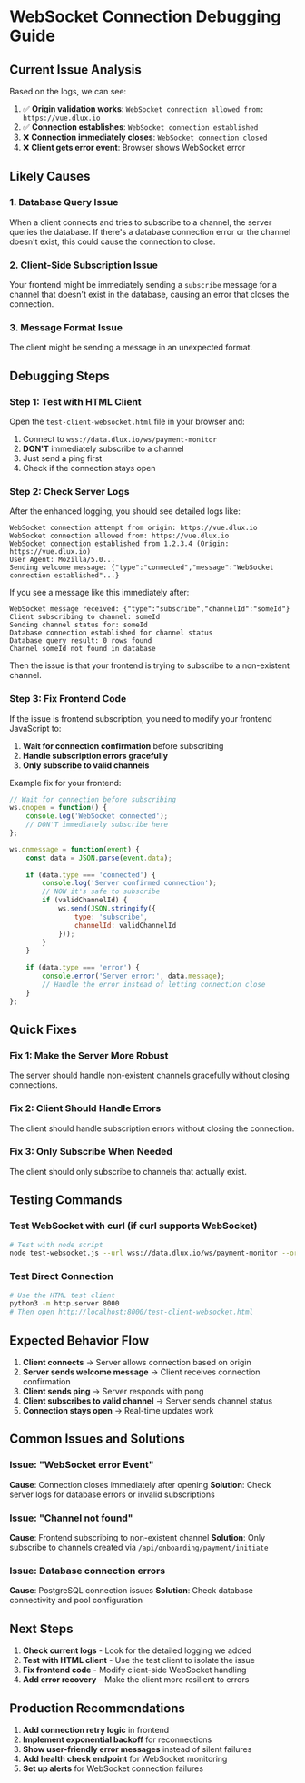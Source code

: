 # WebSocket Connection Debugging Guide

## Current Issue Analysis

Based on the logs, we can see:

1. ✅ **Origin validation works**: `WebSocket connection allowed from: https://vue.dlux.io`
2. ✅ **Connection establishes**: `WebSocket connection established`  
3. ❌ **Connection immediately closes**: `WebSocket connection closed`
4. ❌ **Client gets error event**: Browser shows WebSocket error

## Likely Causes

### 1. **Database Query Issue**
When a client connects and tries to subscribe to a channel, the server queries the database. If there's a database connection error or the channel doesn't exist, this could cause the connection to close.

### 2. **Client-Side Subscription Issue** 
Your frontend might be immediately sending a `subscribe` message for a channel that doesn't exist in the database, causing an error that closes the connection.

### 3. **Message Format Issue**
The client might be sending a message in an unexpected format.

## Debugging Steps

### Step 1: Test with HTML Client
Open the `test-client-websocket.html` file in your browser and:

1. Connect to `wss://data.dlux.io/ws/payment-monitor`
2. **DON'T** immediately subscribe to a channel
3. Just send a ping first
4. Check if the connection stays open

### Step 2: Check Server Logs
After the enhanced logging, you should see detailed logs like:

```
WebSocket connection attempt from origin: https://vue.dlux.io
WebSocket connection allowed from: https://vue.dlux.io
WebSocket connection established from 1.2.3.4 (Origin: https://vue.dlux.io)
User Agent: Mozilla/5.0...
Sending welcome message: {"type":"connected","message":"WebSocket connection established"...}
```

If you see a message like this immediately after:
```
WebSocket message received: {"type":"subscribe","channelId":"someId"}
Client subscribing to channel: someId
Sending channel status for: someId
Database connection established for channel status
Database query result: 0 rows found
Channel someId not found in database
```

Then the issue is that your frontend is trying to subscribe to a non-existent channel.

### Step 3: Fix Frontend Code
If the issue is frontend subscription, you need to modify your frontend JavaScript to:

1. **Wait for connection confirmation** before subscribing
2. **Handle subscription errors gracefully**
3. **Only subscribe to valid channels**

Example fix for your frontend:

```javascript
// Wait for connection before subscribing
ws.onopen = function() {
    console.log('WebSocket connected');
    // DON'T immediately subscribe here
};

ws.onmessage = function(event) {
    const data = JSON.parse(event.data);
    
    if (data.type === 'connected') {
        console.log('Server confirmed connection');
        // NOW it's safe to subscribe
        if (validChannelId) {
            ws.send(JSON.stringify({
                type: 'subscribe',
                channelId: validChannelId
            }));
        }
    }
    
    if (data.type === 'error') {
        console.error('Server error:', data.message);
        // Handle the error instead of letting connection close
    }
};
```

## Quick Fixes

### Fix 1: Make the Server More Robust
The server should handle non-existent channels gracefully without closing connections.

### Fix 2: Client Should Handle Errors
The client should handle subscription errors without closing the connection.

### Fix 3: Only Subscribe When Needed
The client should only subscribe to channels that actually exist.

## Testing Commands

### Test WebSocket with curl (if curl supports WebSocket)
```bash
# Test with node script
node test-websocket.js --url wss://data.dlux.io/ws/payment-monitor --origin https://vue.dlux.io
```

### Test Direct Connection
```bash
# Use the HTML test client
python3 -m http.server 8000
# Then open http://localhost:8000/test-client-websocket.html
```

## Expected Behavior Flow

1. **Client connects** → Server allows connection based on origin
2. **Server sends welcome message** → Client receives connection confirmation  
3. **Client sends ping** → Server responds with pong
4. **Client subscribes to valid channel** → Server sends channel status
5. **Connection stays open** → Real-time updates work

## Common Issues and Solutions

### Issue: "WebSocket error Event"
**Cause**: Connection closes immediately after opening
**Solution**: Check server logs for database errors or invalid subscriptions

### Issue: "Channel not found"
**Cause**: Frontend subscribing to non-existent channel
**Solution**: Only subscribe to channels created via `/api/onboarding/payment/initiate`

### Issue: Database connection errors
**Cause**: PostgreSQL connection issues
**Solution**: Check database connectivity and pool configuration

## Next Steps

1. **Check current logs** - Look for the detailed logging we added
2. **Test with HTML client** - Use the test client to isolate the issue
3. **Fix frontend code** - Modify client-side WebSocket handling
4. **Add error recovery** - Make the client more resilient to errors

## Production Recommendations

1. **Add connection retry logic** in frontend
2. **Implement exponential backoff** for reconnections
3. **Show user-friendly error messages** instead of silent failures
4. **Add health check endpoint** for WebSocket monitoring
5. **Set up alerts** for WebSocket connection failures 